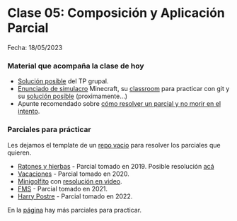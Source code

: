 # Clase 05: Composición y Aplicación Parcial

Fecha: 18/05/2023

### Material que acompaña la clase de hoy

* [Solución posible](https://github.com/pdepjm/2023-f-resolucion-gobstones) del TP grupal.
* [Enunciado de simulacro](https://docs.google.com/document/d/1i9rB5AzRswz_0Z4T1v5IgRhC3UT-d_Ib1K7LUeq5sa0/edit#) Minecraft, su [classroom](https://classroom.github.com/a/DLLJGinN) para practicar con git y su [solución posible]() (proximamente...)
* Apunte recomendado sobre [cómo resolver un parcial y no morir en el intento](https://docs.google.com/document/d/11X_4N1VfZB78f5Ff6M3VcW40nazlEFQu1d2p3Lyjg5c/edit#heading=h.4s3whc7yvau4).

### Parciales para prácticar

Les dejamos el template de un [repo vacío](https://github.com/pdepjm/2020-f-proyectoVacio) para resolver los parciales que quieren.

* [Ratones y hierbas](https://docs.google.com/document/d/1Bishi92f5euhpSBD-epQznFdteW6SDD8IQpL-U_Q1I8/edit) - Parcial tomado en 2019. Posible resolución [acá](https://github.com/pdepjm/2019-f-parcialHierbas-MarianoPessina)
* [Vacaciones](https://docs.google.com/document/d/18p63BwQNgacxXDs553JtC7EVTsODcsxpouiRKSnsxoY/edit#heading=h.jqehittq4m6) - Parcial tomado en 2020.
* [Minigolfito](https://docs.google.com/document/d/1LeWBI6pg_7uNFN_yzS2DVuVHvD0M6PTlG1yK0lCvQVE/edit) con [resolución en video](https://www.youtube.com/watch?v=NEhCiL7JTo8&ab_channel=ParadigmasdeProgramaci%C3%B3n-Mi%C3%A9rcolesTarde).
* [FMS](https://docs.google.com/document/d/1AtD9mZGiUNEKmZ_aaWSCoNaeowLTMUhFRVHm-GZIF-w/edit) - Parcial tomado en 2021.
* [Harry Postre](https://docs.google.com/document/d/1jNjWDojVUCg_PtY3_0XLCbGYkEOP-Jus0_BRzGGI2_o/edit) - Parcial tomado en 2022.

 En la [página](https://www.pdep.com.ar/material/parciales) hay más parciales para practicar.
